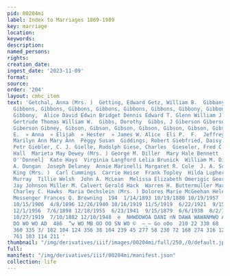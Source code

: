 ```yaml
---
pid: 00204mi
label: Index to Marriages 1869-1989
key: marriage
location: 
keywords: 
description: 
named_persons: 
rights: 
creation_date: 
ingest_date: '2023-11-09'
format: 
source: 
order: '204'
layout: cmhc_item
text: 'Getchal, Anna (Mrs. )  Getting, Edward Getz, William B.  Gibbany, Gibbens,
  Gibbons, Gibbons, Gibbons, Gibbons, Gibbons, Gibbons, Gibbony, Gibbony, Gibbony,
  Gibbony,  Alice David Edwin Bridget Dennis Edward T. Glenn William J. Winifred Barbara
  Gertrude Thomas William W.  Gibbs, Dorothy  Gibbs, J Giberson Giberson Giberson
  Giberson Gibney, Gibson, Gibson, Gibson, Gibson, Gibson, Gibson, Gibson, Gibson,  .
  E.  » Anna  » Elijah  » Hester  » James W. Alice  Eli P.  F.  Jeffrey William Lorraine
  Marilyn Ann Mary Ann  Peggy Susan  Giddings, Robert Giebfried, Daisy Giebfried,
  Petr Giebler, C. J. Gielle, Rudolph Giese, Charles  Gieseler, Fred C.  John W. Tully  Julia
  Hall  Marieta May Dewey (Mrs. ) George M. Diller  Mary Hale Bennett  Owen McCloskey  Mary
  O''Donnel]  Kate Hays  Virginia Langford Lelia Brunick  William M. Dickenson Clair
  A. Dungan  Joseph Delaney  Annie Marinelli Margaret R. Cole  J. A. Schaeffer  Kate
  King (Mrs. )  Carl Cummings  Carrie Heise  Frank Topley  Hilda Lupher (Mrs. ) William
  Murray  Tillie Welsh  John A. McLean  Melissa Elizabeth Omerigic George Die]  David
  Jay Johnson Miller M. Calvert Gerald Hack  Warren H. Buttermuller Mary E. Hollingsworth
  Charley C. Hawks  Maria Oechslein (Mrs. ) Dolores Marie McGeehan Helen Rosemond  Gertie
  Messenger Frances Q. Browning  194  1/14/1893 10/19/1880 10/19/1957  2/22/1918 10/5/1962  9/18/1889  7/9/1890  9/23/1896  6/13/1942
  10/15/1906  4/8/1896 12/26/1940 10/16/1919 11/5/1919  6/22/1921  9/15/1937  6/18/1889  6/26/1900  6/1/1903  7/30/1889  9/29/1894  6/10/1881  1/7/1885  1/12/1890  6/18/1988  8/18/1934
  12/1/1956  7/6/1898 12/18/1955  6/23/1941  9/15/1879  6/6/1938  8/2/1905  8/26/1978
  10/27/1919  7/10/1882 12/10/1948  e  NHWDDWOA DANI nN DAWA WAWANMWO AN WO TDD DH
  DO WO WO AD  486  “w WO MB OO OO SN WO ©  —_— Go oOo  210 22 330 68  53 96 349 80
  360 335 3/ 102 104 124 356 38 104 239 45 277 58 230 72 168 274 316 12 305 64  312
  761 103 114 211 '
thumbnail: "/img/derivatives/iiif/images/00204mi/full/250,/0/default.jpg"
full: 
manifest: "/img/derivatives/iiif/00204mi/manifest.json"
collection: life
---
```

